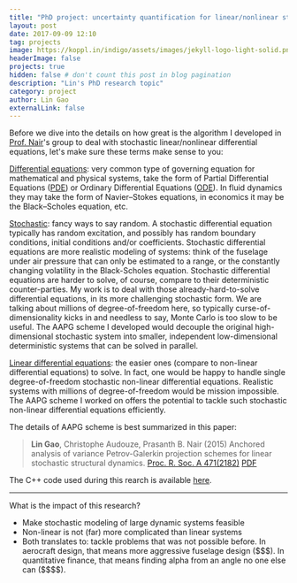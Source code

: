 ```yaml
---
title: "PhD project: uncertainty quantification for linear/nonlinear stochastic ODE"
layout: post
date: 2017-09-09 12:10
tag: projects
image: https://koppl.in/indigo/assets/images/jekyll-logo-light-solid.png
headerImage: false
projects: true
hidden: false # don't count this post in blog pagination
description: "Lin's PhD research topic"
category: project
author: Lin Gao
externalLink: false
---
```


Before we dive into the details on how great is the algorithm I developed in [Prof. Nair](http://arrow.utias.utoronto.ca/~pbn/)'s group to deal with stochastic linear/nonlinear differential equations, let's make sure these terms make sense to you:
 
[Differential equations](https://en.wikipedia.org/wiki/Differential_equation): very common type of governing equation for mathematical and physical systems, take the form of Partial Differential Equations ([PDE](https://en.wikipedia.org/wiki/Partial_differential_equation)) or Ordinary Differential Equations ([ODE](https://en.wikipedia.org/wiki/Ordinary_differential_equation)). In fluid dynamics they may take the form of Navier–Stokes equations, in economics it may be the Black–Scholes equation, etc.

 [Stochastic](https://en.wikipedia.org/wiki/Stochastic): fancy ways to say random. A stochastic differential equation typically has random excitation, and possibly has random boundary conditions, initial conditions and/or coefficients. Stochastic differential equations are more realistic modeling of systems: think of the fuselage under air pressure that can only be estimated to a range, or the constantly changing volatility in the Black-Scholes equation. Stochastic differential equations are harder to solve, of course, compare to their deterministic counter-parties. My work is to deal with those already-hard-to-solve differential equations, in its more challenging stochastic form. We are talking about millions of degree-of-freedom here, so typically curse-of-dimensionality kicks in and needless to say, Monte Carlo is too slow to be useful. The AAPG scheme I developed would decouple the original high-dimensional stochastic system into smaller, independent low-dimensional deterministic systems that can be solved in parallel.  

 [Linear differential equations](https://en.wikipedia.org/wiki/Linear_differential_equation): the easier ones (compare to non-linear differential equations) to solve. In fact, one would be happy to handle single degree-of-freedom stochastic non-linear differential equations. Realistic systems with millions of degree-of-freedom would be mission impossible. The AAPG scheme I worked on offers the potential to tackle such stochastic non-linear differential equations efficiently.  

The details of AAPG scheme is best summarized in this paper:
> **Lin Gao**, Christophe Audouze, Prasanth B. Nair (2015) Anchored analysis of variance Petrov-Galerkin projection schemes for linear stochastic structural dynamics. [Proc. R. Soc. A 471(2182)](http://rspa.royalsocietypublishing.org/content/471/2182/20150023) [PDF](assets/RSPA_LinGao.pdf)

The C++ code used during this rearch is available [here](https://github.com/gauss1986/UQTK).

---

What is the impact of this research?

- Make stochastic modeling of large dynamic systems feasible
- Non-linear is not (far) more complicated than linear systems
- Both translates to: tackle problems that was not possible before. In aerocraft design, that means more aggressive fuselage design (\$\$\$). In quantitative finance, that means finding alpha from an angle no one else can (\$\$\$\$).


